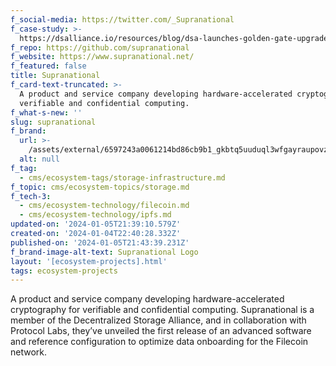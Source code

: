 ```yaml
---
f_social-media: https://twitter.com/_Supranational
f_case-study: >-
  https://dsalliance.io/resources/blog/dsa-launches-golden-gate-upgrade-reducing-decentralized-storage-costs-by-40-percent
f_repo: https://github.com/supranational
f_website: https://www.supranational.net/
f_featured: false
title: Supranational
f_card-text-truncated: >-
  A product and service company developing hardware-accelerated cryptography for
  verifiable and confidential computing.
f_what-s-new: ''
slug: supranational
f_brand:
  url: >-
    /assets/external/6597243a0061214bd86cb9b1_gkbtq5uuduql3wfgayraupovzkfhcxrwdk6iqhtmili.png
  alt: null
f_tag:
  - cms/ecosystem-tags/storage-infrastructure.md
f_topic: cms/ecosystem-topics/storage.md
f_tech-3:
  - cms/ecosystem-technology/filecoin.md
  - cms/ecosystem-technology/ipfs.md
updated-on: '2024-01-05T21:39:10.579Z'
created-on: '2024-01-04T22:40:28.332Z'
published-on: '2024-01-05T21:43:39.231Z'
f_brand-image-alt-text: Supranational Logo
layout: '[ecosystem-projects].html'
tags: ecosystem-projects
---
```


A product and service company developing hardware-accelerated cryptography for verifiable and confidential computing. Supranational is a member of the Decentralized Storage Alliance, and in collaboration with Protocol Labs, they’ve unveiled the first release of an advanced software and reference configuration to optimize data onboarding for the Filecoin network.
